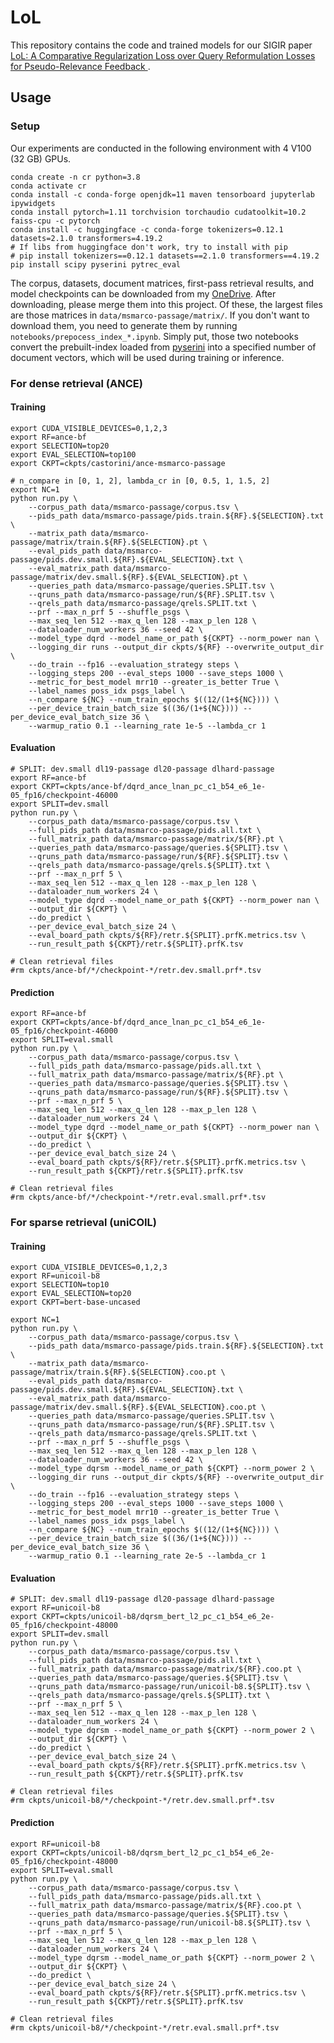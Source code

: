 # LoL

This repository contains the code and trained models for our SIGIR paper [LoL: A Comparative Regularization Loss over Query Reformulation Losses for Pseudo-Relevance Feedback
](https://arxiv.org/abs/2204.11545).

## Usage

### Setup

Our experiments are conducted in the following environment with 4 V100 (32 GB) GPUs.
```shell
conda create -n cr python=3.8
conda activate cr
conda install -c conda-forge openjdk=11 maven tensorboard jupyterlab ipywidgets
conda install pytorch=1.11 torchvision torchaudio cudatoolkit=10.2 faiss-cpu -c pytorch
conda install -c huggingface -c conda-forge tokenizers=0.12.1 datasets=2.1.0 transformers=4.19.2
# If libs from huggingface don't work, try to install with pip
# pip install tokenizers==0.12.1 datasets==2.1.0 transformers==4.19.2
pip install scipy pyserini pytrec_eval
```

The corpus, datasets, document matrices, first-pass retrieval results, and model checkpoints can be downloaded from my [OneDrive](https://mailsucaseducn-my.sharepoint.com/:f:/g/personal/zhuyunchang17_mails_ucas_edu_cn/EkKyXIuEcDNAu2MpfRxdo_oB6fw8WdG4c3GUfVgKRfReeg).
After downloading, please merge them into this project.
Of these, the largest files are those matrices in `data/msmarco-passage/matrix/`.
If you don't want to download them, you need to generate them by running `notebooks/prepocess_index_*.ipynb`.
Simply put, those two notebooks convert the prebuilt-index loaded from [pyserini](https://github.com/castorini/pyserini) into a specified number of document vectors, which will be used during training or inference.

### For dense retrieval (ANCE)

#### Training

```shell
export CUDA_VISIBLE_DEVICES=0,1,2,3
export RF=ance-bf
export SELECTION=top20
export EVAL_SELECTION=top100
export CKPT=ckpts/castorini/ance-msmarco-passage

# n_compare in [0, 1, 2], lambda_cr in [0, 0.5, 1, 1.5, 2]
export NC=1
python run.py \
    --corpus_path data/msmarco-passage/corpus.tsv \
    --pids_path data/msmarco-passage/pids.train.${RF}.${SELECTION}.txt \
    --matrix_path data/msmarco-passage/matrix/train.${RF}.${SELECTION}.pt \
    --eval_pids_path data/msmarco-passage/pids.dev.small.${RF}.${EVAL_SELECTION}.txt \
    --eval_matrix_path data/msmarco-passage/matrix/dev.small.${RF}.${EVAL_SELECTION}.pt \
    --queries_path data/msmarco-passage/queries.SPLIT.tsv \
    --qruns_path data/msmarco-passage/run/${RF}.SPLIT.tsv \
    --qrels_path data/msmarco-passage/qrels.SPLIT.txt \
    --prf --max_n_prf 5 --shuffle_psgs \
    --max_seq_len 512 --max_q_len 128 --max_p_len 128 \
    --dataloader_num_workers 36 --seed 42 \
    --model_type dqrd --model_name_or_path ${CKPT} --norm_power nan \
    --logging_dir runs --output_dir ckpts/${RF} --overwrite_output_dir \
    --do_train --fp16 --evaluation_strategy steps \
    --logging_steps 200 --eval_steps 1000 --save_steps 1000 \
    --metric_for_best_model mrr10 --greater_is_better True \
    --label_names poss_idx psgs_label \
    --n_compare ${NC} --num_train_epochs $((12/(1+${NC}))) \
    --per_device_train_batch_size $((36/(1+${NC}))) --per_device_eval_batch_size 36 \
    --warmup_ratio 0.1 --learning_rate 1e-5 --lambda_cr 1
```

#### Evaluation

```shell
# SPLIT: dev.small dl19-passage dl20-passage dlhard-passage
export RF=ance-bf
export CKPT=ckpts/ance-bf/dqrd_ance_lnan_pc_c1_b54_e6_1e-05_fp16/checkpoint-46000
export SPLIT=dev.small
python run.py \
    --corpus_path data/msmarco-passage/corpus.tsv \
    --full_pids_path data/msmarco-passage/pids.all.txt \
    --full_matrix_path data/msmarco-passage/matrix/${RF}.pt \
    --queries_path data/msmarco-passage/queries.${SPLIT}.tsv \
    --qruns_path data/msmarco-passage/run/${RF}.${SPLIT}.tsv \
    --qrels_path data/msmarco-passage/qrels.${SPLIT}.txt \
    --prf --max_n_prf 5 \
    --max_seq_len 512 --max_q_len 128 --max_p_len 128 \
    --dataloader_num_workers 24 \
    --model_type dqrd --model_name_or_path ${CKPT} --norm_power nan \
    --output_dir ${CKPT} \
    --do_predict \
    --per_device_eval_batch_size 24 \
    --eval_board_path ckpts/${RF}/retr.${SPLIT}.prfK.metrics.tsv \
    --run_result_path ${CKPT}/retr.${SPLIT}.prfK.tsv

# Clean retrieval files
#rm ckpts/ance-bf/*/checkpoint-*/retr.dev.small.prf*.tsv
```

#### Prediction

```shell
export RF=ance-bf
export CKPT=ckpts/ance-bf/dqrd_ance_lnan_pc_c1_b54_e6_1e-05_fp16/checkpoint-46000
export SPLIT=eval.small
python run.py \
    --corpus_path data/msmarco-passage/corpus.tsv \
    --full_pids_path data/msmarco-passage/pids.all.txt \
    --full_matrix_path data/msmarco-passage/matrix/${RF}.pt \
    --queries_path data/msmarco-passage/queries.${SPLIT}.tsv \
    --qruns_path data/msmarco-passage/run/${RF}.${SPLIT}.tsv \
    --prf --max_n_prf 5 \
    --max_seq_len 512 --max_q_len 128 --max_p_len 128 \
    --dataloader_num_workers 24 \
    --model_type dqrd --model_name_or_path ${CKPT} --norm_power nan \
    --output_dir ${CKPT} \
    --do_predict \
    --per_device_eval_batch_size 24 \
    --eval_board_path ckpts/${RF}/retr.${SPLIT}.prfK.metrics.tsv \
    --run_result_path ${CKPT}/retr.${SPLIT}.prfK.tsv

# Clean retrieval files
#rm ckpts/ance-bf/*/checkpoint-*/retr.eval.small.prf*.tsv
```

### For sparse retrieval (uniCOIL)

#### Training

```shell
export CUDA_VISIBLE_DEVICES=0,1,2,3
export RF=unicoil-b8
export SELECTION=top10
export EVAL_SELECTION=top20
export CKPT=bert-base-uncased

export NC=1
python run.py \
    --corpus_path data/msmarco-passage/corpus.tsv \
    --pids_path data/msmarco-passage/pids.train.${RF}.${SELECTION}.txt \
    --matrix_path data/msmarco-passage/matrix/train.${RF}.${SELECTION}.coo.pt \
    --eval_pids_path data/msmarco-passage/pids.dev.small.${RF}.${EVAL_SELECTION}.txt \
    --eval_matrix_path data/msmarco-passage/matrix/dev.small.${RF}.${EVAL_SELECTION}.coo.pt \
    --queries_path data/msmarco-passage/queries.SPLIT.tsv \
    --qruns_path data/msmarco-passage/run/${RF}.SPLIT.tsv \
    --qrels_path data/msmarco-passage/qrels.SPLIT.txt \
    --prf --max_n_prf 5 --shuffle_psgs \
    --max_seq_len 512 --max_q_len 128 --max_p_len 128 \
    --dataloader_num_workers 36 --seed 42 \
    --model_type dqrsm --model_name_or_path ${CKPT} --norm_power 2 \
    --logging_dir runs --output_dir ckpts/${RF} --overwrite_output_dir \
    --do_train --fp16 --evaluation_strategy steps \
    --logging_steps 200 --eval_steps 1000 --save_steps 1000 \
    --metric_for_best_model mrr10 --greater_is_better True \
    --label_names poss_idx psgs_label \
    --n_compare ${NC} --num_train_epochs $((12/(1+${NC}))) \
    --per_device_train_batch_size $((36/(1+${NC}))) --per_device_eval_batch_size 36 \
    --warmup_ratio 0.1 --learning_rate 2e-5 --lambda_cr 1
```

#### Evaluation

```shell
# SPLIT: dev.small dl19-passage dl20-passage dlhard-passage
export RF=unicoil-b8
export CKPT=ckpts/unicoil-b8/dqrsm_bert_l2_pc_c1_b54_e6_2e-05_fp16/checkpoint-48000
export SPLIT=dev.small
python run.py \
    --corpus_path data/msmarco-passage/corpus.tsv \
    --full_pids_path data/msmarco-passage/pids.all.txt \
    --full_matrix_path data/msmarco-passage/matrix/${RF}.coo.pt \
    --queries_path data/msmarco-passage/queries.${SPLIT}.tsv \
    --qruns_path data/msmarco-passage/run/unicoil-b8.${SPLIT}.tsv \
    --qrels_path data/msmarco-passage/qrels.${SPLIT}.txt \
    --prf --max_n_prf 5 \
    --max_seq_len 512 --max_q_len 128 --max_p_len 128 \
    --dataloader_num_workers 24 \
    --model_type dqrsm --model_name_or_path ${CKPT} --norm_power 2 \
    --output_dir ${CKPT} \
    --do_predict \
    --per_device_eval_batch_size 24 \
    --eval_board_path ckpts/${RF}/retr.${SPLIT}.prfK.metrics.tsv \
    --run_result_path ${CKPT}/retr.${SPLIT}.prfK.tsv

# Clean retrieval files
#rm ckpts/unicoil-b8/*/checkpoint-*/retr.dev.small.prf*.tsv
```

#### Prediction

```shell
export RF=unicoil-b8
export CKPT=ckpts/unicoil-b8/dqrsm_bert_l2_pc_c1_b54_e6_2e-05_fp16/checkpoint-48000
export SPLIT=eval.small
python run.py \
    --corpus_path data/msmarco-passage/corpus.tsv \
    --full_pids_path data/msmarco-passage/pids.all.txt \
    --full_matrix_path data/msmarco-passage/matrix/${RF}.coo.pt \
    --queries_path data/msmarco-passage/queries.${SPLIT}.tsv \
    --qruns_path data/msmarco-passage/run/unicoil-b8.${SPLIT}.tsv \
    --prf --max_n_prf 5 \
    --max_seq_len 512 --max_q_len 128 --max_p_len 128 \
    --dataloader_num_workers 24 \
    --model_type dqrsm --model_name_or_path ${CKPT} --norm_power 2 \
    --output_dir ${CKPT} \
    --do_predict \
    --per_device_eval_batch_size 24 \
    --eval_board_path ckpts/${RF}/retr.${SPLIT}.prfK.metrics.tsv \
    --run_result_path ${CKPT}/retr.${SPLIT}.prfK.tsv

# Clean retrieval files
#rm ckpts/unicoil-b8/*/checkpoint-*/retr.eval.small.prf*.tsv
```
